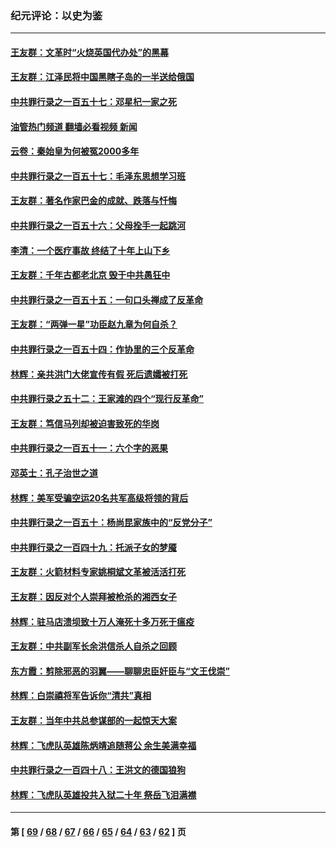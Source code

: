 ### 纪元评论：以史为鉴
---
#### [王友群：文革时“火烧英国代办处”的黑幕](../../pages/nsc1028/n14070603.md?09110330) 
#### [王友群：江泽民将中国黑瞎子岛的一半送给俄国](../../pages/nsc1028/n14069964.md?09110330) 
#### [中共罪行录之一百五十七：邓星杞一家之死](../../pages/nsc1028/n14069475.md?09110330) 
#### [油管热门频道 翻墙必看视频 新闻](ok?09110330)
#### [云卷：秦始皇为何被冤2000多年](../../pages/nsc1028/n14068423.md?09110330) 
#### [中共罪行录之一百五十七：毛泽东思想学习班](../../pages/nsc1028/n14067273.md?09110330) 
#### [王友群：著名作家巴金的成就、跌落与忏悔](../../pages/nsc1028/n14064433.md?09110330) 
#### [中共罪行录之一百五十六：父母拴手一起跳河](../../pages/nsc1028/n14063788.md?09110330) 
#### [李清：一个医疗事故 终结了十年上山下乡](../../pages/nsc1028/n14062776.md?09110330) 
#### [王友群：千年古都老北京 毁于中共愚狂中](../../pages/nsc1028/n14061802.md?09110330) 
#### [中共罪行录之一百五十五：一句口头禅成了反革命](../../pages/nsc1028/n14060064.md?09110330) 
#### [王友群：“两弹一星”功臣赵九章为何自杀？](../../pages/nsc1028/n14059162.md?09110330) 
#### [中共罪行录之一百五十四：作协里的三个反革命](../../pages/nsc1028/n14058634.md?09110330) 
#### [林辉：亲共洪门大佬宣传有假 死后遗孀被打死](../../pages/nsc1028/n14057205.md?09110330) 
#### [中共罪行录之五十二：王家滩的四个“现行反革命”](../../pages/nsc1028/n14056387.md?09110330) 
#### [王友群：笃信马列却被迫害致死的华岗](../../pages/nsc1028/n14053972.md?09110330) 
#### [中共罪行录之一百五十一：六个字的恶果](../../pages/nsc1028/n14053129.md?09110330) 
#### [邓英士：孔子治世之道](../../pages/nsc1028/n14052210.md?09110330) 
#### [林辉：美军受骗空运20名共军高级将领的背后](../../pages/nsc1028/n14052185.md?09110330) 
#### [中共罪行录之一百五十：杨尚昆家族中的“反党分子”](../../pages/nsc1028/n14051396.md?09110330) 
#### [中共罪行录之一百四十九：托派子女的梦魇](../../pages/nsc1028/n14050027.md?09110330) 
#### [王友群：火箭材料专家姚桐斌文革被活活打死](../../pages/nsc1028/n14048805.md?09110330) 
#### [王友群：因反对个人崇拜被枪杀的湘西女子](../../pages/nsc1028/n14048288.md?09110330) 
#### [林辉：驻马店溃坝致十万人淹死十多万死于瘟疫](../../pages/nsc1028/n14048231.md?09110330) 
#### [王友群：中共副军长余洪信杀人自杀之回顾](../../pages/nsc1028/n14045464.md?09110330) 
#### [东方霞：剪除邪恶的羽翼——聊聊忠臣奸臣与“文王伐崇”](../../pages/nsc1028/n14045501.md?09110330) 
#### [林辉：白崇禧将军告诉你“清共”真相](../../pages/nsc1028/n14044216.md?09110330) 
#### [王友群：当年中共总参谋部的一起惊天大案](../../pages/nsc1028/n14043817.md?09110330) 
#### [林辉：飞虎队英雄陈炳靖追随蒋公 余生美满幸福](../../pages/nsc1028/n14042421.md?09110330) 
#### [中共罪行录之一百四十八：王洪文的德国狼狗](../../pages/nsc1028/n14042070.md?09110330) 
#### [林辉：飞虎队英雄投共入狱二十年 祭岳飞泪满襟](../../pages/nsc1028/n14041446.md?09110330) 

---
#### 第 [ [69](./69.md?09110330) / [68](./68.md?09110330) / [67](./67.md?09110330) / [66](./66.md?09110330) / [65](./65.md?09110330) / [64](./64.md?09110330) / [63](./63.md?09110330) / [62](./62.md?09110330) ] 页
